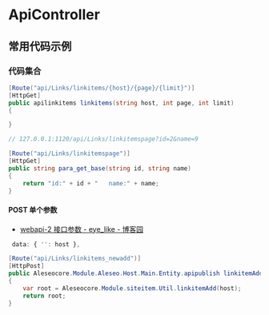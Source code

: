# ApiController

## 常用代码示例

### 代码集合

```c#
[Route("api/Links/linkitems/{host}/{page}/{limit}")]
[HttpGet]
public apilinkitems linkitems(string host, int page, int limit)
{

}

// 127.0.0.1:1120/api/Links/linkitemspage?id=2&name=9

[Route("api/Links/linkitemspage")]
[HttpGet]
public string para_get_base(string id, string name)
{
    return "id:" + id + "   name:" + name;
}
```

#### POST 单个参数

- [webapi-2 接口参数 - eye_like - 博客园](https://www.cnblogs.com/eye-like/p/9338191.html)

```js
 data: { '': host },

```

```c#
[Route("api/Links/linkitems_newadd")]
[HttpPost]
public Aleseocore.Module.Aleseo.Host.Main.Entity.apipublish linkitemAdd([FromBody]string host)
{
    var root = Aleseocore.Module.siteitem.Util.linkitemAdd(host);
    return root;
}
```
